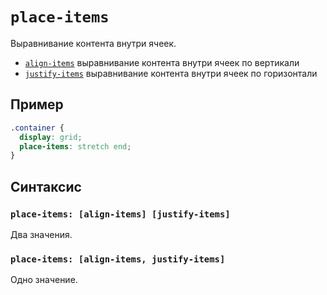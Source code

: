 # `place-items`

Выравнивание контента внутри ячеек.

- [`align-items`](./align-items.md) выравнивание контента внутри ячеек по вертикали
- [`justify-items`](./justify-items.md) выравнивание контента внутри ячеек по горизонтали

## Пример

```css
.container {
  display: grid;
  place-items: stretch end;
}
```

## Синтаксис

### `place-items: [align-items] [justify-items]`

Два значения.

### `place-items: [align-items, justify-items]`

Одно значение.
